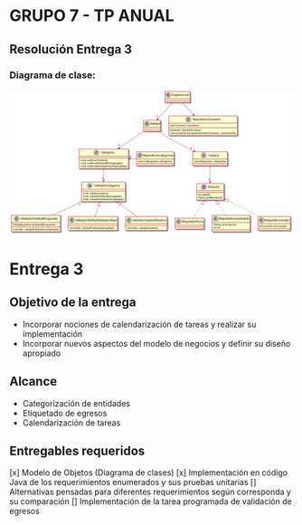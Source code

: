 # GRUPO 7 - TP ANUAL

## Resolución Entrega 3

### Diagrama de clase:

![Diagrama](/Diagramas/diagrama_entrega3.png) 

# Entrega 3

## Objetivo de la entrega
* Incorporar nociones de calendarización de tareas y realizar su implementación
* Incorporar nuevos aspectos del modelo de negocios y definir su diseño apropiado


## Alcance
* Categorización de entidades
* Etiquetado de egresos
* Calendarización de tareas


## Entregables requeridos
[x] Modelo de Objetos (Diagrama de clases)
[x] Implementación en código Java de los requerimientos enumerados y sus pruebas unitarias
[] Alternativas pensadas para diferentes requerimientos según corresponda y su comparación
[] Implementación de la tarea programada de validación de egresos
